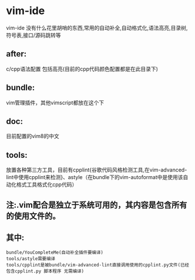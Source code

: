 # vim-ide
vim-ide 没有什么花里胡哨的东西,常用的自动补全,自动格式化,语法高亮,目录树,符号表,接口/源码跳转等

## after:

c/cpp语法配置 包括高亮(目前的cpp代码颜色配置都是在此目录下)

## bundle:

  vim管理插件，其他vimscript都放在这个下

## doc:

  目前配置的vim8的中文

## tools:

  放置各种第三方工具，目前有cpplint{谷歌代码风格检测工具,在vim-advanced-lint中使用cpplint来检测}、astyle（在bundle下的vim-autoformat中是使用该自动化格式工具格式化cpp代码）


## 注:.vim配合是独立于系统可用的，其内容是包含所有的使用文件的。
## 其中:
    bundle/YouCompleteMe(自动补全插件要编译) 
    tools/astyle需要编译 
    tools/cpplint是被bundle/vim-advanced-lint直接调用使用的cpplint.py文件(已经包含cpplint.py 脚本程序 无需编译)
